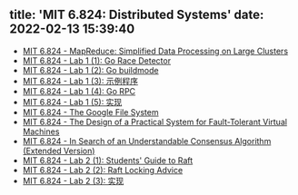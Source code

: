 title: 'MIT 6.824: Distributed Systems'
date: 2022-02-13 15:39:40
---

* [MIT 6.824 - MapReduce: Simplified Data Processing on Large Clusters](/2022/02/13/mit-6.824-map-reduce/)
* [MIT 6.824 - Lab 1 (1): Go Race Detector](/2022/03/24/mit-6.824-lab1-go-race-detector/)
* [MIT 6.824 - Lab 1 (2): Go buildmode](/2022/03/26/mit-6.824-lab1-go-buildmode-plugin/)
* [MIT 6.824 - Lab 1 (3): 示例程序](/2022/03/27/mit-6.824-lab1-sequential-mapreduce/)
* [MIT 6.824 - Lab 1 (4): Go RPC](/2022/04/04/mit-6.824-lab1-go-rpc/)
* [MIT 6.824 - Lab 1 (5): 实现](/2022/04/10/mit-6.824-lab1-implementation/)
* [MIT 6.824 - The Google File System](/2022/04/19/mit-6.824-gfs/)
* [MIT 6.824 - The Design of a Practical System for Fault-Tolerant Virtual Machines](/2022/04/24/mit-6.824-vm-ft/)
* [MIT 6.824 - In Search of an Understandable Consensus Algorithm (Extended Version)](/2022/05/03/mit-6.824-raft/)
* [MIT 6.824 - Lab 2 (1): Students' Guide to Raft](/2022/05/06/mit-6.824-lab2-students-guide-to-raft/)
* [MIT 6.824 - Lab 2 (2): Raft Locking Advice](/2022/05/07/mit-6.824-lab2-raft-locking-advice/)
* [MIT 6.824 - Lab 2 (3): 实现](/2022/05/15/mit-6.824-lab2-implementation/)